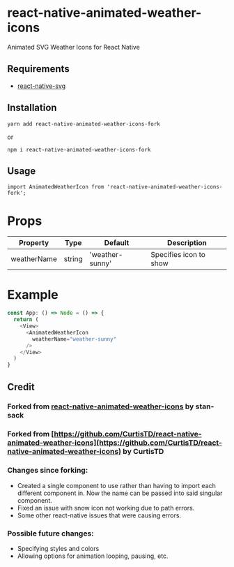 # react-native-animated-weather-icons
Animated SVG Weather Icons for React Native

## Requirements
* [react-native-svg](https://github.com/react-native-svg/react-native-svg)

## Installation
````
yarn add react-native-animated-weather-icons-fork
````
or
````
npm i react-native-animated-weather-icons-fork
````

## Usage
````
import AnimatedWeatherIcon from 'react-native-animated-weather-icons-fork';
````

# Props
|    Property  | Type          | Default         | Description |
| -------------| ------------- | --------------- | ------------- |
| weatherName  | string        | 'weather-sunny' | Specifies icon to show|

# Example
````javascript
const App: () => Node = () => {
  return (
    <View>
      <AnimatedWeatherIcon 
        weatherName="weather-sunny"
      />
    </View>
  )
}
````

## Credit
### Forked from [react-native-animated-weather-icons](https://github.com/stan-sack/react-native-animated-weather-icons) by stan-sack
### Forked from [https://github.com/CurtisTD/react-native-animated-weather-icons](https://github.com/CurtisTD/react-native-animated-weather-icons) by CurtisTD

### Changes since forking:
* Created a single component to use rather than having to import each different component in. Now the name can be passed into said singular component.
* Fixed an issue with snow icon not working due to path errors.
* Some other react-native issues that were causing errors.

### Possible future changes:
* Specifying styles and colors
* Allowing options for animation looping, pausing, etc.
